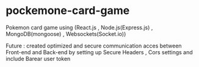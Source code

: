 # pockemone-card-game

Pokemon card game using (React.js , Node.js(Express.js) , MongoDB(mongoose) , Websockets(Socket.io))

Future : created optimized and secure communication acces between Front-end and Back-end by setting up Secure Headers , Cors settings and include Barear user token
